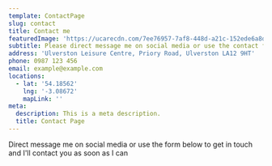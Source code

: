 ```yaml
---
template: ContactPage
slug: contact
title: Contact me
featuredImage: 'https://ucarecdn.com/7ee76957-7af8-448d-a21c-152ede6a8d5e/'
subtitle: Please direct message me on social media or use the contact form below
address: 'Ulverston Leisure Centre, Priory Road, Ulverston LA12 9HT'
phone: 0987 123 456
email: example@example.com
locations:
  - lat: '54.18562'
    lng: '-3.08672'
    mapLink: ''
meta:
  description: This is a meta description.
  title: Contact Page
---
```

Direct message me on social media or use the form below to get in touch and I'll contact you as soon as I can
